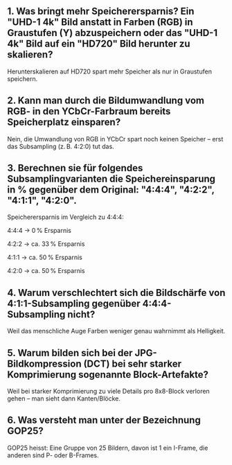 ## 1. Was bringt mehr Speicherersparnis? Ein "UHD-1 4k" Bild anstatt in Farben (RGB) in Graustufen (Y) abzuspeichern oder das "UHD-1 4k" Bild auf ein "HD720" Bild herunter zu skalieren?

Herunterskalieren auf HD720 spart mehr Speicher als nur in Graustufen speichern.

## 2. Kann man durch die Bildumwandlung vom RGB- in den YCbCr-Farbraum bereits Speicherplatz einsparen?

Nein, die Umwandlung von RGB in YCbCr spart noch keinen Speicher – erst das Subsampling (z. B. 4:2:0) tut das.

## 3. Berechnen sie für folgendes Subsamplingvarianten die Speichereinsparung in % gegenüber dem Original: "4:4:4", "4:2:2", "4:1:1", "4:2:0".

Speicherersparnis im Vergleich zu 4:4:4:

4:4:4 → 0 % Ersparnis

4:2:2 → ca. 33 % Ersparnis

4:1:1 → ca. 50 % Ersparnis

4:2:0 → ca. 50 % Ersparnis

## 4. Warum verschlechtert sich die Bildschärfe von 4:1:1-Subsampling gegenüber 4:4:4-Subsampling nicht?

Weil das menschliche Auge Farben weniger genau wahrnimmt als Helligkeit.

## 5. Warum bilden sich bei der JPG-Bildkompression (DCT) bei sehr starker Komprimierung sogenannte Block-Artefakte?

Weil bei starker Komprimierung zu viele Details pro 8x8-Block verloren gehen – man sieht dann Kanten/Blöcke.

## 6. Was versteht man unter der Bezeichnung GOP25?

GOP25 heisst: Eine Gruppe von 25 Bildern, davon ist 1 ein I-Frame, die anderen sind P- oder B-Frames.





